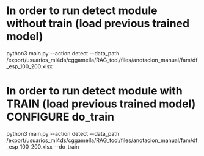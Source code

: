 # In order to run detect module without train (load previous trained model)
python3 main.py --action detect --data_path /export/usuarios_ml4ds/cggamella/RAG_tool/files/anotacion_manual/fam/df_esp_100_200.xlsx

# In order to run detect module with TRAIN (load previous trained model) CONFIGURE do_train
python3 main.py --action detect --data_path /export/usuarios_ml4ds/cggamella/RAG_tool/files/anotacion_manual/fam/df_esp_100_200.xlsx --do_train



